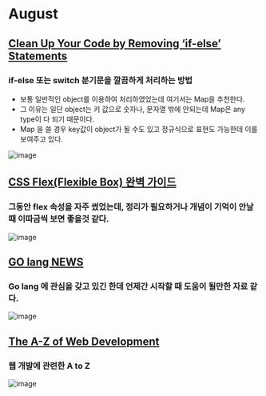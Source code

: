 # August

## [Clean Up Your Code by Removing ‘if-else’ Statements](https://medium.com/fedever/clean-up-your-code-by-removing-if-else-statements-31102fe3b083)
### if-else 또는 switch 분기문을 깔끔하게 처리하는 방법
- 보통 일반적인 object를 이용하여 처리하였었는데 여기서는 Map을 추천한다.
- 그 이유는 일단 object는 키 값으로 숫자나, 문자열 밖에 안되는데 Map은 any type이 다 되기 때문이다.
- Map 을 쓸 경우 key값이 object가 될 수도 있고 정규식으로 표현도 가능한데 이를 보여주고 있다.

![image](https://miro.medium.com/max/1200/0*jVfPx3gGE675dADr)

## [CSS Flex(Flexible Box) 완벽 가이드](https://heropy.blog/2018/11/24/css-flexible-box/)
### 그동안 flex 속성을 자주 썼었는데, 정리가 필요하거나 개념이 기억이 안날 때 이따금씩 보면 좋을것 같다.

![image](https://heropy.blog/css/images/vendor_icons/css3.png)

## [GO lang NEWS](https://github.com/golangkorea/golang-news)
### Go lang 에 관심을 갖고 있긴 한데 언제간 시작할 때 도움이 될만한 자료 같다.

![image](https://avatars1.githubusercontent.com/u/21123354?s=400&v=4)

## [The A-Z of Web Development](https://dev.to/desoga/the-a-z-of-web-development-5ge6)
### 웹 개발에 관련한 A to Z

![image](https://res.cloudinary.com/practicaldev/image/fetch/s--wnfyV-nM--/c_imagga_scale,f_auto,fl_progressive,h_420,q_auto,w_1000/https://res.cloudinary.com/dz4tt9omp/image/upload/v1598147324/web-dev.png)
